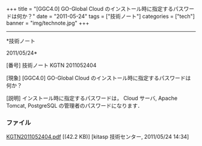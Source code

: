 ﻿+++
title = "[GGC4.0] GO-Global Cloud のインストール時に指定するパスワードは何か？"
date = "2011-05-24"
tags = ["技術ノート"]
categories = ["tech"]
banner = "img/technote.jpg"
+++

-----------------------------------------------------------------------------------------------------------------------------

*技術ノート

2011/05/24*


[番号]
技術ノート KGTN 2011052404

[現象]
[GGC4.0] GO-Global Cloud のインストール時に指定するパスワードは何か？

[説明]
インストール時に指定するパスワードは， Cloud サーバ, Apache Tomcat,
PostgreSQL の管理者のパスワードになります．


### ファイル

 
 


[KGTN2011052404.pdf](http://techreport.kitasp.net/attachments/download/564/KGTN2011052404.pdf)
 [(42.2 KB)] [kitasp 技術センター, 2011/05/24
14:34]


 


 

